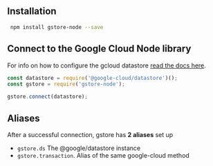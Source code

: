 ## Installation

```sh
 npm install gstore-node --save
```

## Connect to the Google Cloud Node library

For info on how to configure the gcloud datastore [read the docs here](https://googlecloudplatform.github.io/google-cloud-node/#/docs/datastore/master/datastore).

```js
const datastore = require('@google-cloud/datastore')();
const gstore = require('gstore-node');

gstore.connect(datastore);
```

## Aliases

After a successful connection, gstore has **2 aliases** set up

* `gstore.ds` The @google/datastore instance
* `gstore.transaction`. Alias of the same google-cloud method



